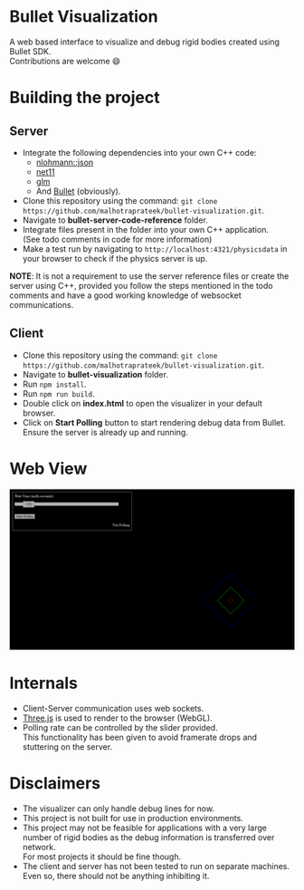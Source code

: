 # Bullet Visualization
A web based interface to visualize and debug rigid bodies created using Bullet SDK.  
Contributions are welcome :smile:

# Building the project
## Server
- Integrate the following dependencies into your own C++ code:
  - [nlohmann::json](https://github.com/nlohmann/json)
  - [net11](https://github.com/whizzter/net11)
  - [glm](https://github.com/g-truc/glm)
  - And [Bullet](https://github.com/bulletphysics/bullet3) (obviously).
- Clone this repository using the command: `git clone https://github.com/malhotraprateek/bullet-visualization.git`.
- Navigate to **bullet-server-code-reference** folder.
- Integrate files present in the folder into your own C++ application.  
  (See todo comments in code for more information)
- Make a test run by navigating to `http://localhost:4321/physicsdata` in your browser to check if the physics server is up.

**NOTE**: It is not a requirement to use the server reference files or create the server using C++, provided you follow the steps mentioned in the todo comments and have a good working knowledge of websocket communications.

## Client
- Clone this repository using the command: `git clone https://github.com/malhotraprateek/bullet-visualization.git`.
- Navigate to **bullet-visualization** folder.
- Run `npm install`.
- Run `npm run build`.
- Double click on **index.html** to open the visualizer in your default browser.
- Click on **Start Polling** button to start rendering debug data from Bullet.  
  Ensure the server is already up and running.

# Web View

![Image](bullet-visualization/bullet-visualization.png)

# Internals

- Client-Server communication uses web sockets.
- [Three.js](https://github.com/mrdoob/three.js) is used to render to the browser (WebGL).
- Polling rate can be controlled by the slider provided.  
  This functionality has been given to avoid framerate drops and stuttering on the server.

# Disclaimers
- The visualizer can only handle debug lines for now.
- This project is not built for use in production environments.
- This project may not be feasible for applications with a very large number of rigid bodies as the debug information is transferred over network.  
  For most projects it should be fine though.
- The client and server has not been tested to run on separate machines.  
  Even so, there should not be anything inhibiting it.
